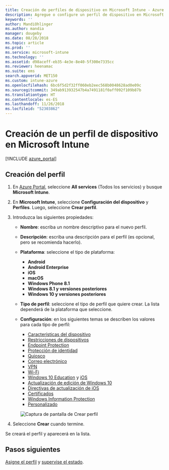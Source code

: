 ```yaml
---
title: Creación de perfiles de dispositivo en Microsoft Intune - Azure | Microsoft Docs
description: Agregue o configure un perfil de dispositivo en Microsoft Intune, incluida la selección del tipo de plataforma y la configuración de los ajustes en Azure Portal.
keywords: ''
author: MandiOhlinger
ms.author: mandia
manager: dougeby
ms.date: 08/28/2018
ms.topic: article
ms.prod: ''
ms.service: microsoft-intune
ms.technology: ''
ms.assetid: d98aceff-eb35-4e3e-8e40-5f300e7335cc
ms.reviewer: heenamac
ms.suite: ems
search.appverid: MET150
ms.custom: intune-azure
ms.openlocfilehash: 6bc6f5d2f32ff060eb2eec568b0048628ad0e09c
ms.sourcegitcommit: 349ab913932547b4a7491181f0aff092f109b87b
ms.translationtype: HT
ms.contentlocale: es-ES
ms.lasthandoff: 11/26/2018
ms.locfileid: "52303862"
---
```

# <a name="create-a-device-profile-in-microsoft-intune"></a>Creación de un perfil de dispositivo en Microsoft Intune

[!INCLUDE [azure_portal](./includes/azure_portal.md)]

## <a name="create-the-profile"></a>Creación del perfil
1. En [Azure Portal](https://portal.azure.com), seleccione **All services** (Todos los servicios) y busque **Microsoft Intune**.

2. En **Microsoft Intune**, seleccione **Configuración del dispositivo** y **Perfiles**. Luego, seleccione **Crear perfil**.

3. Introduzca las siguientes propiedades:

   - **Nombre**: escriba un nombre descriptivo para el nuevo perfil.
   - **Descripción**: escriba una descripción para el perfil (es opcional, pero se recomienda hacerlo).
   - **Plataforma**: seleccione el tipo de plataforma:  

       - **Android**
       - **Android Enterprise**
       - **iOS**
       - **macOS**
       - **Windows Phone 8.1**
       - **Windows 8.1 y versiones posteriores**
       - **Windows 10 y versiones posteriores**

   - **Tipo de perfil**: seleccione el tipo de perfil que quiere crear. La lista dependerá de la plataforma que seleccione.
   - **Configuración**: en los siguientes temas se describen los valores para cada tipo de perfil:

       -  [Características del dispositivo](device-features-configure.md)
       -  [Restricciones de dispositivos](device-restrictions-configure.md)
       -  [Endpoint Protection](endpoint-protection-configure.md)
       -  [Protección de identidad](identity-protection-configure.md)  
       -  [Quiosco](kiosk-settings.md)
       -  [Correo electrónico](email-settings-configure.md)
       -  [VPN](vpn-settings-configure.md)
       -  [Wi-Fi](wi-fi-settings-configure.md)
       -  [Windows 10 Education](education-settings-configure.md) y [iOS](wi-fi-settings-ios.md)
       -  [Actualización de edición de Windows 10](edition-upgrade-configure-windows-10.md)
       -  [Directivas de actualización de iOS](software-updates-ios.md)
       -  [Certificados](certificates-configure.md)
       -  [Windows Information Protection](windows-information-protection-configure.md)
       -  [Personalizado](custom-settings-configure.md)

     ![Captura de pantalla de Crear perfil](./media/create-device-profile.png)

4. Seleccione **Crear** cuando termine.

Se creará el perfil y aparecerá en la lista.

## <a name="next-steps"></a>Pasos siguientes
[Asigne el perfil](device-profile-assign.md) y [supervise el estado](device-profile-monitor.md).
